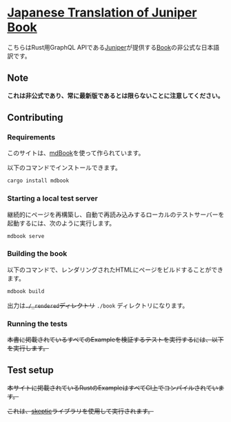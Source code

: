 # [Japanese Translation of Juniper Book](https://dino3616.github.io/Japanese-Translation-of-Juniper-Book/introduction.html)

こちらはRust用GraphQL APIである[Juniper](https://github.com/graphql-rust/juniper)が提供する[Book](https://graphql-rust.github.io)の非公式な日本語訳です。

## Note

**これは非公式であり、常に最新版であるとは限らないことに注意してください。**

## Contributing

### Requirements

このサイトは、[mdBook](https://github.com/rust-lang-nursery/mdBook)を使って作られています。

以下のコマンドでインストールできます。

```bash
cargo install mdbook
```

### Starting a local test server

継続的にページを再構築し、自動で再読み込みするローカルのテストサーバーを起動するには、次のように実行します。

```bash
mdbook serve
```

### Building the book

以下のコマンドで、レンダリングされたHTMLにページをビルドすることができます。

```bash
mdbook build
```

出力は~~`./_rendered`ディレクトリ~~ `./book` ディレクトリになります。

### Running the tests

~~本書に掲載されているすべてのExampleを検証するテストを実行するには、以下を実行します。~~

<!--
```bash
cd ./tests
cargo test
```
-->

## Test setup

~~本サイトに掲載されているRustのExampleはすべてCI上でコンパイルされています。~~

~~これは、[skeptic](https://github.com/budziq/rust-skeptic)ライブラリを使用して実行されます。~~